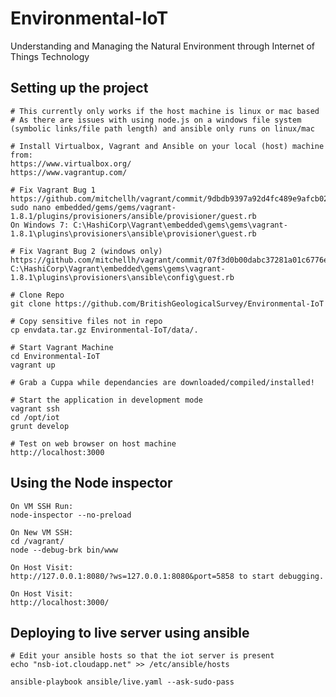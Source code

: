 # Environmental-IoT

Understanding and Managing the Natural Environment through Internet of Things Technology

## Setting up the project

    # This currently only works if the host machine is linux or mac based
    # As there are issues with using node.js on a windows file system (symbolic links/file path length) and ansible only runs on linux/mac

    # Install Virtualbox, Vagrant and Ansible on your local (host) machine from:
    https://www.virtualbox.org/
    https://www.vagrantup.com/

    # Fix Vagrant Bug 1
    https://github.com/mitchellh/vagrant/commit/9dbdb9397a92d4fc489e9afcb022621df7f60d11
    sudo nano embedded/gems/gems/vagrant-1.8.1/plugins/provisioners/ansible/provisioner/guest.rb
    On Windows 7: C:\HashiCorp\Vagrant\embedded\gems\gems\vagrant-1.8.1\plugins\provisioners\ansible\provisioner\guest.rb
    
    # Fix Vagrant Bug 2 (windows only)
    https://github.com/mitchellh/vagrant/commit/07f3d0b00dabc37281a01c6776eed22daeea7066
    C:\HashiCorp\Vagrant\embedded\gems\gems\vagrant-1.8.1\plugins\provisioners\ansible\config\guest.rb

    # Clone Repo
    git clone https://github.com/BritishGeologicalSurvey/Environmental-IoT

    # Copy sensitive files not in repo
    cp envdata.tar.gz Environmental-IoT/data/.

    # Start Vagrant Machine
    cd Environmental-IoT
    vagrant up

    # Grab a Cuppa while dependancies are downloaded/compiled/installed!

    # Start the application in development mode
    vagrant ssh
    cd /opt/iot
    grunt develop

    # Test on web browser on host machine
    http://localhost:3000

## Using the Node inspector

    On VM SSH Run:
    node-inspector --no-preload

    On New VM SSH:
    cd /vagrant/
    node --debug-brk bin/www

    On Host Visit:
    http://127.0.0.1:8080/?ws=127.0.0.1:8080&port=5858 to start debugging.

    On Host Visit:
    http://localhost:3000/

## Deploying to live server using ansible

    # Edit your ansible hosts so that the iot server is present
    echo "nsb-iot.cloudapp.net" >> /etc/ansible/hosts

    ansible-playbook ansible/live.yaml --ask-sudo-pass
